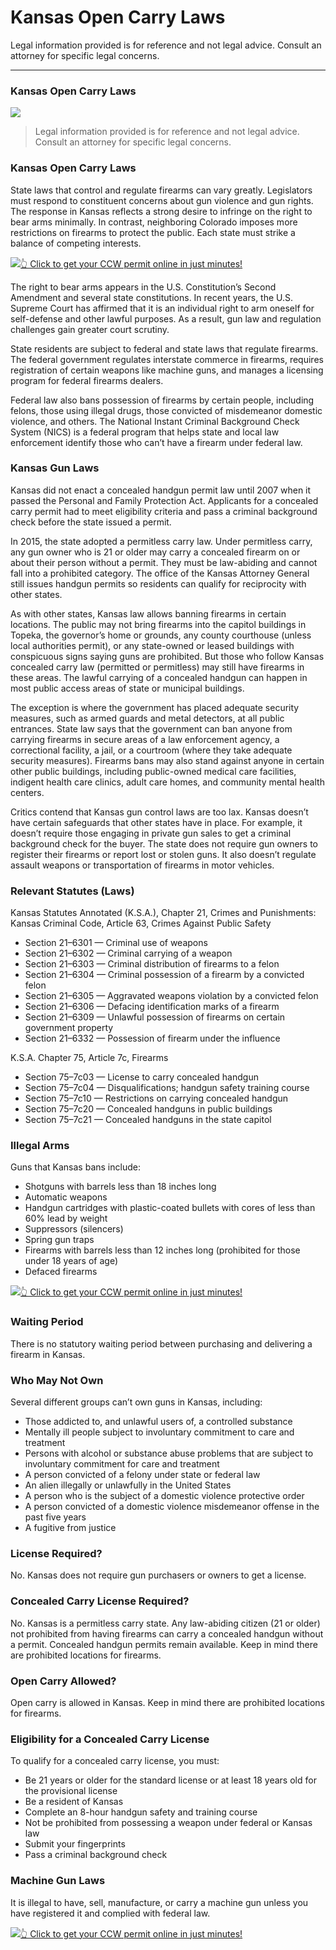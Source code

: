 # Kansas Open Carry Laws

Legal information provided is for reference and not legal advice. Consult an attorney for specific legal concerns. 

* * *

### Kansas Open Carry Laws

![](https://cdn-images-1.medium.com/max/800/1*DY4312OtiCZ29Kr-oK7pIw.png)

> Legal information provided is for reference and not legal advice. Consult an attorney for specific legal concerns.

### Kansas Open Carry Laws

State laws that control and regulate firearms can vary greatly. Legislators must respond to constituent concerns about gun violence and gun rights. The response in Kansas reflects a strong desire to infringe on the right to bear arms minimally. In contrast, neighboring Colorado imposes more restrictions on firearms to protect the public. Each state must strike a balance of competing interests.

[![](https://cdn-images-1.medium.com/max/1200/1*aCmvRhaa5Xjz4zDZxHzAjg.png)](https://serp.ly/ccw)[👆 Click to get your CCW permit online in just minutes!](https://serp.ly/ccw)

The right to bear arms appears in the U.S. Constitution’s Second Amendment and several state constitutions. In recent years, the U.S. Supreme Court has affirmed that it is an individual right to arm oneself for self-defense and other lawful purposes. As a result, gun law and regulation challenges gain greater court scrutiny.

State residents are subject to federal and state laws that regulate firearms. The federal government regulates interstate commerce in firearms, requires registration of certain weapons like machine guns, and manages a licensing program for federal firearms dealers.

Federal law also bans possession of firearms by certain people, including felons, those using illegal drugs, those convicted of misdemeanor domestic violence, and others. The National Instant Criminal Background Check System (NICS) is a federal program that helps state and local law enforcement identify those who can’t have a firearm under federal law.

### Kansas Gun Laws

Kansas did not enact a concealed handgun permit law until 2007 when it passed the Personal and Family Protection Act. Applicants for a concealed carry permit had to meet eligibility criteria and pass a criminal background check before the state issued a permit.

In 2015, the state adopted a permitless carry law. Under permitless carry, any gun owner who is 21 or older may carry a concealed firearm on or about their person without a permit. They must be law-abiding and cannot fall into a prohibited category. The office of the Kansas Attorney General still issues handgun permits so residents can qualify for reciprocity with other states.

As with other states, Kansas law allows banning firearms in certain locations. The public may not bring firearms into the capitol buildings in Topeka, the governor’s home or grounds, any county courthouse (unless local authorities permit), or any state-owned or leased buildings with conspicuous signs saying guns are prohibited. But those who follow Kansas concealed carry law (permitted or permitless) may still have firearms in these areas. The lawful carrying of a concealed handgun can happen in most public access areas of state or municipal buildings.

The exception is where the government has placed adequate security measures, such as armed guards and metal detectors, at all public entrances. State law says that the government can ban anyone from carrying firearms in secure areas of a law enforcement agency, a correctional facility, a jail, or a courtroom (where they take adequate security measures). Firearms bans may also stand against anyone in certain other public buildings, including public-owned medical care facilities, indigent health care clinics, adult care homes, and community mental health centers.

Critics contend that Kansas gun control laws are too lax. Kansas doesn’t have certain safeguards that other states have in place. For example, it doesn’t require those engaging in private gun sales to get a criminal background check for the buyer. The state does not require gun owners to register their firearms or report lost or stolen guns. It also doesn’t regulate assault weapons or transportation of firearms in motor vehicles.

### Relevant Statutes (Laws)

Kansas Statutes Annotated (K.S.A.), Chapter 21, Crimes and Punishments: Kansas Criminal Code, Article 63, Crimes Against Public Safety

  * Section 21–6301 — Criminal use of weapons
  * Section 21–6302 — Criminal carrying of a weapon
  * Section 21–6303 — Criminal distribution of firearms to a felon
  * Section 21–6304 — Criminal possession of a firearm by a convicted felon
  * Section 21–6305 — Aggravated weapons violation by a convicted felon
  * Section 21–6306 — Defacing identification marks of a firearm
  * Section 21–6309 — Unlawful possession of firearms on certain government property
  * Section 21–6332 — Possession of firearm under the influence



K.S.A. Chapter 75, Article 7c, Firearms

  * Section 75–7c03 — License to carry concealed handgun
  * Section 75–7c04 — Disqualifications; handgun safety training course
  * Section 75–7c10 — Restrictions on carrying concealed handgun
  * Section 75–7c20 — Concealed handguns in public buildings
  * Section 75–7c21 — Concealed handguns in the state capitol



### Illegal Arms

Guns that Kansas bans include:

  * Shotguns with barrels less than 18 inches long
  * Automatic weapons
  * Handgun cartridges with plastic-coated bullets with cores of less than 60% lead by weight
  * Suppressors (silencers)
  * Spring gun traps
  * Firearms with barrels less than 12 inches long (prohibited for those under 18 years of age)
  * Defaced firearms


[![](https://cdn-images-1.medium.com/max/1200/1*TMCVgNoKp2NAtvLSAMkaJg.png)](https://serp.ly/ccw)[👆 Click to get your CCW permit online in just minutes!](https://serp.ly/ccw)

### Waiting Period

There is no statutory waiting period between purchasing and delivering a firearm in Kansas.

### Who May Not Own

Several different groups can’t own guns in Kansas, including:

  * Those addicted to, and unlawful users of, a controlled substance
  * Mentally ill people subject to involuntary commitment to care and treatment
  * Persons with alcohol or substance abuse problems that are subject to involuntary commitment for care and treatment
  * A person convicted of a felony under state or federal law
  * An alien illegally or unlawfully in the United States
  * A person who is the subject of a domestic violence protective order
  * A person convicted of a domestic violence misdemeanor offense in the past five years
  * A fugitive from justice



### License Required?

No. Kansas does not require gun purchasers or owners to get a license.

### Concealed Carry License Required?

No. Kansas is a permitless carry state. Any law-abiding citizen (21 or older) not prohibited from having firearms can carry a concealed handgun without a permit. Concealed handgun permits remain available. Keep in mind there are prohibited locations for firearms.

### Open Carry Allowed?

Open carry is allowed in Kansas. Keep in mind there are prohibited locations for firearms.

### Eligibility for a Concealed Carry License

To qualify for a concealed carry license, you must:

  * Be 21 years or older for the standard license or at least 18 years old for the provisional license
  * Be a resident of Kansas
  * Complete an 8-hour handgun safety and training course
  * Not be prohibited from possessing a weapon under federal or Kansas law
  * Submit your fingerprints
  * Pass a criminal background check



### Machine Gun Laws

It is illegal to have, sell, manufacture, or carry a machine gun unless you have registered it and complied with federal law.

[![](https://cdn-images-1.medium.com/max/1200/1*UmVcdbz7GlGdNVJMx2tkag.png)](https://serp.ly/ccw)[👆 Click to get your CCW permit online in just minutes!](https://serp.ly/ccw)

